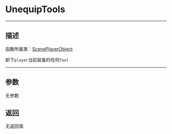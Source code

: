 # UnequipTools
-----------------------------------------------------------------------------------------
## 描述

函数所属类：[ScenePlayerObject](/Api/Class/GamePlay/ScenePlayerObject.md)

卸下`player`当前装备的任何`Tool`

-----------------------------------------------------------------------------------------
## 参数

无参数

## 返回

无返回值